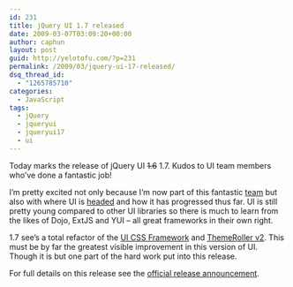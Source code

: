 ```yaml
---
id: 231
title: jQuery UI 1.7 released
date: 2009-03-07T03:09:20+00:00
author: caphun
layout: post
guid: http://yelotofu.com/?p=231
permalink: /2009/03/jquery-ui-17-released/
dsq_thread_id:
  - "1265785710"
categories:
  - JavaScript
tags:
  - jQuery
  - jqueryui
  - jqueryui17
  - ui
---
```

Today marks the release of jQuery UI <span style="text-decoration: line-through;">1.6</span> 1.7. Kudos to UI team members who&#8217;ve done a fantastic job!

I&#8217;m pretty excited not only because I&#8217;m now part of this fantastic [team](http://jqueryui.com/about) but also with where UI is [headed](http://jqueryui.pbwiki.com/) and how it has progressed thus far. UI is still pretty young compared to other UI libraries so there is much to learn from the likes of Dojo, ExtJS and YUI &#8211; all great frameworks in their own right.

1.7 see&#8217;s a total refactor of the [UI CSS Framework](http://jqueryui.com/docs/Theming/API) and [ThemeRoller v2](http://jqueryui.com/themeroller/). This must be by far the greatest visible improvement in this version of UI. Though it is but one part of the hard work put into this release.

For full details on this release see the [official release announcement](http://blog.jqueryui.com/2009/03/jquery-ui-17/).